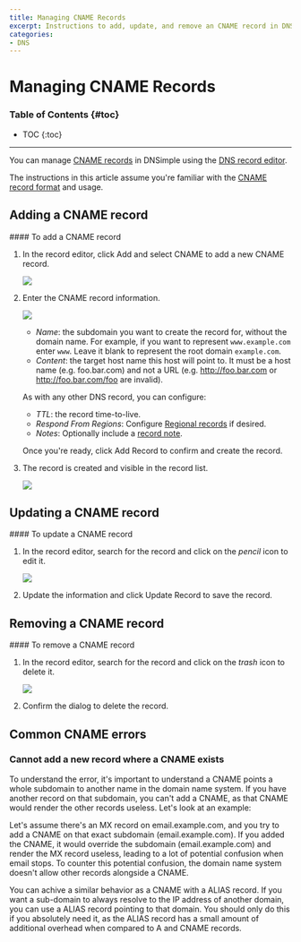 ```yaml
---
title: Managing CNAME Records
excerpt: Instructions to add, update, and remove an CNAME record in DNSimple.
categories:
- DNS
---
```


# Managing CNAME Records

### Table of Contents {#toc}

* TOC
{:toc}

---

You can manage [CNAME records](/articles/cname-record) in DNSimple using the [DNS record editor](/articles/record-editor).

The instructions in this article assume you're familiar with the [CNAME record format](/articles/cname-record#record-format) and usage.


## Adding a CNAME record

<div class="section-steps" markdown="1">
#### To add a CNAME record

1.  In the record editor, click <label>Add</label> and select <label>CNAME</label> to add a new CNAME record.

    ![](/files/record-cname-create-select.png)

1.  Enter the CNAME record information.

    ![](/files/record-cname-create-new.png)

    - _Name_: the subdomain you want to create the record for, without the domain name. For example, if you want to represent `www.example.com` enter `www`. Leave it blank to represent the root domain `example.com`.
    - _Content_: the target host name this host will point to. It must be a host name (e.g. foo.bar.com) and not a URL (e.g. http://foo.bar.com or http://foo.bar.com/foo are invalid).

    As with any other DNS record, you can configure:

    - _TTL_: the record time-to-live.
    - _Respond From Regions_: Configure [Regional records](/articles/regional-records/) if desired.
    - _Notes_: Optionally include a [record note](/articles/record-notes/).

    Once you're ready, click <label>Add Record</label> to confirm and create the record.

1.  The record is created and visible in the record list.

    ![](/files/record-cname-item.png)

</div>


## Updating a CNAME record

<div class="section-steps" markdown="1">
#### To update a CNAME record

1.  In the record editor, search for the record and click on the _pencil_ icon to edit it.

    ![](/files/record-cname-item-edit.png)

1.  Update the information and click <label>Update Record</label> to save the record.
</div>


## Removing a CNAME record

<div class="section-steps" markdown="1">
#### To remove a CNAME record

1.  In the record editor, search for the record and click on the _trash_ icon to delete it.

    ![](/files/record-cname-item-delete.png)

1.  Confirm the dialog to delete the record.
</div>


## Common CNAME errors

### Cannot add a new record where a CNAME exists

To understand the error, it's important to understand a CNAME points a whole subdomain to another name in the domain name system. If you have another record on that subdomain, you can't add a CNAME, as that CNAME would render the other records useless. Let's look at an example:

Let's assume there's an MX record on email.example.com, and you try to add a CNAME on that exact subdomain (email.example.com). If you added the CNAME, it would override the subdomain (email.example.com) and render the MX record useless, leading to a lot of potential confusion when email stops. To counter this potential confusion, the domain name system doesn't allow other records alongside a CNAME.

You can achive a similar behavior as a CNAME with a ALIAS record. If you want a sub-domain to always resolve to the IP address of another domain, you can use a ALIAS record pointing to that domain. You should only do this if you absolutely need it, as the ALIAS record has a small amount of additional overhead when compared to A and CNAME records.
